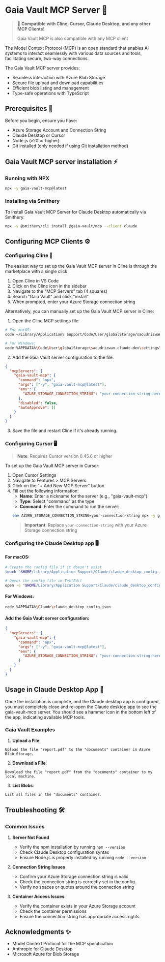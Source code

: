 # Gaia Vault MCP Server 🚀

> 🔌 **Compatible with Cline, Cursor, Claude Desktop, and any other MCP Clients!**
> 
> Gaia Vault MCP is also compatible with any MCP client

The Model Context Protocol (MCP) is an open standard that enables AI systems to interact seamlessly with various data sources and tools, facilitating secure, two-way connections.

The Gaia Vault MCP server provides:

* Seamless interaction with Azure Blob Storage
* Secure file upload and download capabilities
* Efficient blob listing and management
* Type-safe operations with TypeScript

## Prerequisites 🔧

Before you begin, ensure you have:

* Azure Storage Account and Connection String
* Claude Desktop or Cursor
* Node.js (v20 or higher)
* Git installed (only needed if using Git installation method)

## Gaia Vault MCP server installation ⚡

### Running with NPX

```bash
npx -y gaia-vault-mcp@latest
```

### Installing via Smithery

To install Gaia Vault MCP Server for Claude Desktop automatically via Smithery:

```bash
npx -y @smithery/cli install @gaia-vault/mcp --client claude
```

## Configuring MCP Clients ⚙️

### Configuring Cline 🤖

The easiest way to set up the Gaia Vault MCP server in Cline is through the marketplace with a single click:

1. Open Cline in VS Code
2. Click on the Cline icon in the sidebar
3. Navigate to the "MCP Servers" tab (4 squares)
4. Search "Gaia Vault" and click "install"
5. When prompted, enter your Azure Storage connection string

Alternatively, you can manually set up the Gaia Vault MCP server in Cline:

1. Open the Cline MCP settings file:
```bash
# For macOS:
code ~/Library/Application\ Support/Code/User/globalStorage/saoudrizwan.claude-dev/settings/cline_mcp_settings.json

# For Windows:
code %APPDATA%\Code\User\globalStorage\saoudrizwan.claude-dev\settings\cline_mcp_settings.json
```

2. Add the Gaia Vault server configuration to the file:
```json
{
  "mcpServers": {
    "gaia-vault-mcp": {
      "command": "npx",
      "args": ["-y", "gaia-vault-mcp@latest"],
      "env": {
        "AZURE_STORAGE_CONNECTION_STRING": "your-connection-string-here"
      },
      "disabled": false,
      "autoApprove": []
    }
  }
}
```

3. Save the file and restart Cline if it's already running.

### Configuring Cursor 🖥️

> **Note**: Requires Cursor version 0.45.6 or higher

To set up the Gaia Vault MCP server in Cursor:

1. Open Cursor Settings
2. Navigate to Features > MCP Servers
3. Click on the "+ Add New MCP Server" button
4. Fill out the following information:
   * **Name**: Enter a nickname for the server (e.g., "gaia-vault-mcp")
   * **Type**: Select "command" as the type
   * **Command**: Enter the command to run the server:
   ```bash
   env AZURE_STORAGE_CONNECTION_STRING=your-connection-string npx -y gaia-vault-mcp@latest
   ```
   > **Important**: Replace `your-connection-string` with your Azure Storage connection string

### Configuring the Claude Desktop app 🖥️

#### For macOS:
```bash
# Create the config file if it doesn't exist
touch "$HOME/Library/Application Support/Claude/claude_desktop_config.json"

# Opens the config file in TextEdit
open -e "$HOME/Library/Application Support/Claude/claude_desktop_config.json"
```

#### For Windows:
```bash
code %APPDATA%\Claude\claude_desktop_config.json
```

#### Add the Gaia Vault server configuration:
```json
{
  "mcpServers": {
    "gaia-vault-mcp": {
      "command": "npx",
      "args": ["-y", "gaia-vault-mcp@latest"],
      "env": {
        "AZURE_STORAGE_CONNECTION_STRING": "your-connection-string-here"
      }
    }
  }
}
```

## Usage in Claude Desktop App 🎯

Once the installation is complete, and the Claude desktop app is configured, you must completely close and re-open the Claude desktop app to see the gaia-vault-mcp server. You should see a hammer icon in the bottom left of the app, indicating available MCP tools.

### Gaia Vault Examples

1. **Upload a File**:
```
Upload the file "report.pdf" to the "documents" container in Azure Blob Storage.
```

2. **Download a File**:
```
Download the file "report.pdf" from the "documents" container to my local machine.
```

3. **List Blobs**:
```
List all files in the "documents" container.
```

## Troubleshooting 🛠️

### Common Issues

1. **Server Not Found**
   * Verify the npm installation by running `npm --version`
   * Check Claude Desktop configuration syntax
   * Ensure Node.js is properly installed by running `node --version`

2. **Connection String Issues**
   * Confirm your Azure Storage connection string is valid
   * Check the connection string is correctly set in the config
   * Verify no spaces or quotes around the connection string

3. **Container Access Issues**
   * Verify the container exists in your Azure Storage account
   * Check the container permissions
   * Ensure the connection string has appropriate access rights

## Acknowledgments ✨

* Model Context Protocol for the MCP specification
* Anthropic for Claude Desktop
* Microsoft Azure for Blob Storage 